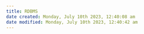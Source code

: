 ```yaml
---
title: RDBMS
date created: Monday, July 10th 2023, 12:40:08 am
date modified: Monday, July 10th 2023, 12:40:42 am
---
```

